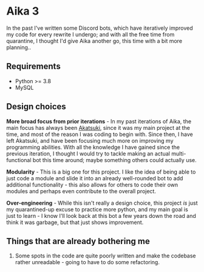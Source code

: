 Aika 3
======

In the past I've written some Discord bots, which have iteratively improved my code for every rewrite I undergo; and with all the free time from quarantine, I thought I'd give Aika another go, this time with a bit more planning..

Requirements
------------
- Python >= 3.8
- MySQL

Design choices
--------------
**More broad focus from prior iterations** - In my past iterations of Aika, the main focus has always been [Akatsuki](https://github.com/osuAkatsuki), since it was my main project at the time, and most of the reason I was coding to begin with.
Since then, I have left Akatsuki, and have been focusing much more on improving my programming abilities. With all the knowledge I have gained since the previous iteration, I thought I would try to tackle making an actual multi-functional bot this time around; maybe something others could actually use.

**Modularity** - This is a big one for this project. I like the idea of being able to just code a module and slide it into an already well-rounded bot to add additional functionality - this also allows for others to code their own modules and perhaps even contribute to the overall project.

**Over-engineering** - While this isn't really a design choice, this project *is* just my quarantined-up excuse to practice more python, and my main goal is just to learn - I know I'll look back at this bot a few years down the road and think it was garbage, but that just shows improvement.

Things that are already bothering me
------------------------------------
1. Some spots in the code are quite poorly written and make the codebase rather unreadable - going to have to do some refactoring.
